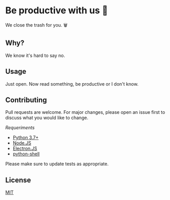 # Be productive with us 🚀
We close the trash for you. 🗑️

## Why?
We know it's hard to say no.

## Usage
Just open. Now read something, be productive or I don't know.

## Contributing
Pull requests are welcome. For major changes, please open an issue first to discuss what you would like to change.

*Requeriments*
  
  * [Python 3.7+](https://www.python.org)
  * [Node.JS](https://nodejs.org/en/)
  * [Electron.JS](https://www.electronjs.org)
  * [python-shell](https://www.npmjs.com/package/python-shell)
  
  
  
  
  

Please make sure to update tests as appropriate.

## License
[MIT](https://choosealicense.com/licenses/mit/)

